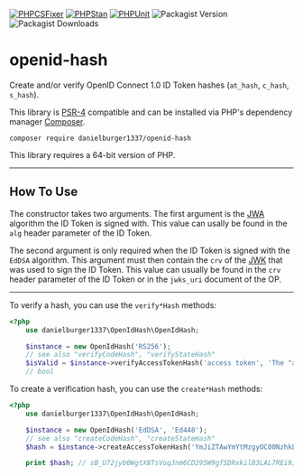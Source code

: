 [![PHPCSFixer](https://github.com/danielburger1337/openid-hash-php/actions/workflows/phpcsfixer.yml/badge.svg)](https://github.com/danielburger1337/openid-hash-php/actions/workflows/phpcsfixer.yml)
[![PHPStan](https://github.com/danielburger1337/openid-hash-php/actions/workflows/phpstan.yml/badge.svg)](https://github.com/danielburger1337/openid-hash-php/actions/workflows/phpstan.yml)
[![PHPUnit](https://github.com/danielburger1337/openid-hash-php/actions/workflows/phpunit.yml/badge.svg)](https://github.com/danielburger1337/openid-hash-php/actions/workflows/phpunit.yml)
![Packagist Version](https://img.shields.io/packagist/v/danielburger1337/openid-hash?link=https%3A%2F%2Fpackagist.org%2Fpackages%2Fdanielburger1337%2Fopenid-hash)
![Packagist Downloads](https://img.shields.io/packagist/dt/danielburger1337/openid-hash?link=https%3A%2F%2Fpackagist.org%2Fpackages%2Fdanielburger1337%2Fopenid-hash)

# openid-hash

Create and/or verify OpenID Connect 1.0 ID Token hashes (`at_hash`, `c_hash`, `s_hash`).

This library is [PSR-4](https://www.php-fig.org/psr/psr-4/) compatible and can be installed via PHP's dependency manager [Composer](https://getcomposer.org).

```shell
composer require danielburger1337/openid-hash
```

This library requires a 64-bit version of PHP.

---

## **How To Use**

The constructor takes two arguments. The first argument is the [JWA](https://datatracker.ietf.org/doc/html/rfc7518) algorithm the ID Token is signed with. This value can usally be found in the `alg` header parameter of the ID Token.

The second argument is only required when the ID Token is signed with the `EdDSA` algorithm. This argument must then contain the `crv` of the [JWK](https://datatracker.ietf.org/doc/html/rfc7517) that was used to sign the ID Token. This value can usually be found in the `crv` header parameter of the ID Token or in the `jwks_uri` document of the OP.

---

To verify a hash, you can use the `verify*Hash` methods:

```php
<?php
    use danielburger1337\OpenIdHash\OpenIdHash;

    $instance = new OpenIdHash('RS256');
    // see also "verifyCodeHash", "verifyStateHash"
    $isValid = $instance->verifyAccessTokenHash('access token', 'The "at_hash" claim of the ID Token');
    // bool
```

To create a verification hash, you can use the `create*Hash` methods:

```php
<?php
    use danielburger1337\OpenIdHash\OpenIdHash;

    $instance = new OpenIdHash('EdDSA', 'Ed448');
    // see also "createCodeHash", "createStateHash"
    $hash = $instance->createAccessTokenHash('YmJiZTAwYmYtMzgyOC00NzhkLTkyOTItNjJjNDM3MGYzOWIy9sFhvH8K_x8UIHj1osisS57f5DduL');

    print $hash; // sB_U72jyb0WgtX8TsVoqJnm6CD295W9gfSDRxkilB3LAL7REi9JYutRW_s1yE4lD8cOfMZf83gi4
```
